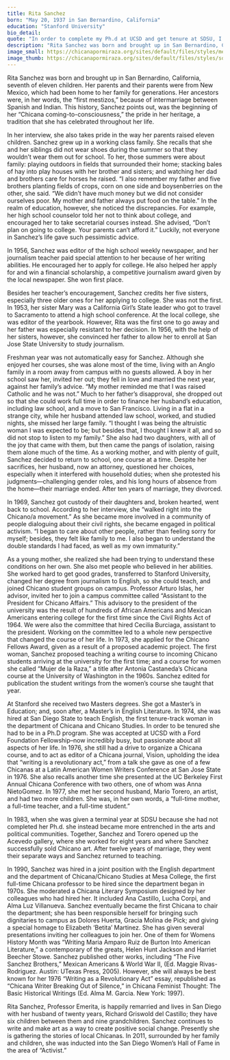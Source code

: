```yaml
---
title: Rita Sanchez
born: "May 20, 1937 in San Bernardino, California"
education: "Stanford University"
bio_detail: 
quote: "In order to complete my Ph.d at UCSD and get tenure at SDSU, I had three full time jobs: full time mother; full time grad student; and full time professor."
description: "Rita Sanchez was born and brought up in San Bernardino, California, seventh of eleven children. Her parents and their parents were from New Mexico, which had been home to her family for generations. Her ancestors were, in her words, the “first mestizos,” because of intermarriage between Spanish and Indian. This history, Sanchez points out, was the beginning of her “Chicana coming-to-consciousness,” the pride in her heritage, a tradition that she has celebrated throughout her life."
image_small: https://chicanapormiraza.org/sites/default/files/styles/medium/public/ritasanchez.jpg
image_thumb: https://chicanapormiraza.org/sites/default/files/styles/square_thumbnail/public/ritasanchez.jpg
--- 
```


Rita Sanchez was born and brought up in San Bernardino, California, seventh of eleven children. Her parents and their parents were from New Mexico, which had been home to her family for generations. Her ancestors were, in her words, the “first mestizos,” because of intermarriage between Spanish and Indian. This history, Sanchez points out, was the beginning of her “Chicana coming-to-consciousness,” the pride in her heritage, a tradition that she has celebrated throughout her life.

In her interview, she also takes pride in the way her parents raised eleven children. Sanchez grew up in a working class family. She recalls that she and her siblings did not wear shoes during the summer so that they wouldn’t wear them out for school. To her, those summers were about family: playing outdoors in fields that surrounded their home; stacking bales of hay into play houses with her brother and sisters; and watching her dad and brothers care for horses he raised. “I also remember my father and five brothers planting fields of crops, corn on one side and boysenberries on the other, she said. “We didn’t have much money but we did not consider ourselves poor. My mother and father always put food on the table.” In the realm of education, however, she noticed the discrepancies. For example, her high school counselor told her not to think about college, and encouraged her to take secretarial courses instead. She advised, “Don’t plan on going to college. Your parents can’t afford it.” Luckily, not everyone in Sanchez’s life gave such pessimistic advice.

In 1956, Sanchez was editor of the high school weekly newspaper, and her journalism teacher paid special attention to her because of her writing abilities. He encouraged her to apply for college. He also helped her apply for and win a financial scholarship, a competitive journalism award given by the local newspaper. She won first place.

Besides her teacher’s encouragement, Sanchez credits her five sisters, especially three older ones for her applying to college. She was not the first. In 1953, her sister Mary was a California Girl’s State leader who got to travel to Sacramento to attend a high school conference. At the local college, she was editor of the yearbook. However, Rita was the first one to go away and her father was especially resistant to her decision. In 1956, with the help of her sisters, however, she convinced her father to allow her to enroll at San Jose State University to study journalism.

Freshman year was not automatically easy for Sanchez. Although she enjoyed her courses, she was alone most of the time, living with an Anglo family in a room away from campus with no guests allowed. A boy in her school saw her, invited her out; they fell in love and married the next year, against her family’s advice. “My mother reminded me that I was raised Catholic and he was not.” Much to her father’s disapproval, she dropped out so that she could work full time in order to finance her husband’s education, including law school, and a move to San Francisco. Living in a flat in a strange city, while her husband attended law school, worked, and studied nights, she missed her large family. “I thought I was being the altruistic woman I was expected to be; but besides that, I thought I knew it all, and so did not stop to listen to my family.” She also had two daughters, with all of the joy that came with them, but then came the pangs of isolation, raising them alone much of the time. As a working mother, and with plenty of guilt, Sanchez decided to return to school, one course at a time. Despite her sacrifices, her husband, now an attorney, questioned her choices, especially when it interfered with household duties; when she protested his judgments—challenging gender roles, and his long hours of absence from the home—their marriage ended. After ten years of marriage, they divorced.

In 1969, Sanchez got custody of their daughters and, broken hearted, went back to school. According to her interview, she “walked right into the Chicano/a movement.” As she became more involved in a community of people dialoguing about their civil rights, she became engaged in political activism. “I began to care about other people, rather than feeling sorry for myself; besides, they felt like family to me. I also began to understand the double standards I had faced, as well as my own immaturity.”

As a young mother, she realized she had been trying to understand these conditions on her own. She also met people who believed in her abilities. She worked hard to get good grades, transferred to Stanford University, changed her degree from journalism to English, so she could teach, and joined Chicano student groups on campus. Professor Arturo Islas, her advisor, invited her to join a campus committee called “Assistant to the President for Chicano Affairs.” This advisory to the president of the university was the result of hundreds of African Americans and Mexican Americans entering college for the first time since the Civil Rights Act of 1964. We were also the committee that hired Cecilia Burciaga, assistant to the president. Working on the committee led to a whole new perspective that changed the course of her life. In 1973, she applied for the Chicano Fellows Award, given as a result of a proposed academic project. The first woman, Sanchez proposed teaching a writing course to incoming Chicano students arriving at the university for the first time; and a course for women she called “Mujer de la Raza,” a title after Antonia Castaneda’s Chicana course at the University of Washington in the 1960s. Sanchez edited for publication the student writings from the women’s course she taught that year.

At Stanford she received two Masters degrees. She got a Master’s in Education; and, soon after, a Master’s in English Literature. In 1974, she was hired at San Diego State to teach English, the first tenure-track woman in the department of Chicana and Chicano Studies. In order to be tenured she had to be in a Ph.D program. She was accepted at UCSD with a Ford Foundation Fellowship–now incredibly busy, but passionate about all aspects of her life. In 1976, she still had a drive to organize a Chicana course, and to act as editor of a Chicana journal, Vision, upholding the idea that “writing is a revolutionary act,” from a talk she gave as one of a few Chicanas at a Latin American Women Writers Conference at San Jose State in 1976. She also recalls another time she presented at the UC Berkeley First Annual Chicana Conference with two others, one of whom was Anna NietoGomez. In 1977, she met her second husband, Mario Torero, an artist, and had two more children. She was, in her own words, a “full-time mother, a full-time teacher, and a full-time student.”

In 1983, when she was given a terminal year at SDSU because she had not completed her Ph.d. she instead became more entrenched in the arts and political communities. Together, Sanchez and Torero opened up the Acevedo gallery, where she worked for eight years and where Sanchez successfully sold Chicano art. After twelve years of marriage, they went their separate ways and Sanchez returned to teaching.

In 1990, Sanchez was hired in a joint position with the English department and the department of Chicana/Chicano Studies at Mesa College, the first full-time Chicana professor to be hired since the department began in 1970s. She moderated a Chicana Literary Symposium designed by her colleagues who had hired her. It included Ana Castillo, Lucha Corpi, and Alma Luz Villanueva. Sanchez eventually became the first Chicana to chair the department; she has been responsible herself for bringing such dignitaries to campus as Dolores Huerta, Gracia Molina de Pick; and giving a special homage to Elizabeth ‘Betita’ Martinez. She has given several presentations inviting her colleagues to join her. One of them for Womens History Month was “Writing Maria Amparo Ruiz de Burton Into American Literature,” a contemporary of the greats, Helen Hunt Jackson and Harriet Beecher Stowe. Sanchez published other works, including “The Five Sanchez Brothers,” Mexican Americans &amp; World War II, (Ed. Maggie Rivas-Rodriguez. Austin: UTexas Press, 2005). However, she will always be best known for her 1976 “Writing as a Revolutionary Act” essay, republished as “Chicana Writer Breaking Out of Silence,” in Chicana Feminist Thought: The Basic Historical Writings (Ed. Alma M. Garcia. New York: 1997).

Rita Sanchez, Professor Emerita, is happily remarried and lives in San Diego with her husband of twenty years, Richard Griswold del Castillo; they have six children between them and nine grandchildren. Sanchez continues to write and make art as a way to create positive social change. Presently she is gathering the stories of local Chicanas. In 2011, surrounded by her family and children, she was inducted into the San Diego Women’s Hall of Fame in the area of “Activist.”
